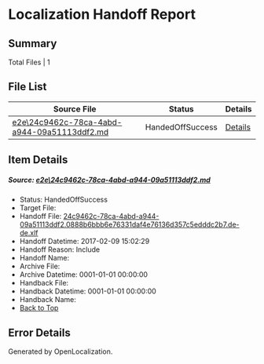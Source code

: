 # <a name='report-top'></a> Localization Handoff Report

## Summary
 Total Files | 1

## File List
 Source File | Status | Details 
 ----------- | ------ | ------- 
 [e2e\24c9462c-78ca-4abd-a944-09a51113ddf2.md](https://github.com/OpenLocalizationTestOrg/ol-test0/blob/530b286428609c6b32f2865964dbe26dcf8fe099/e2e/24c9462c-78ca-4abd-a944-09a51113ddf2.md) | HandedOffSuccess | [Details](#d08c59194187d3084e93c4d405d7282d699360c21)

## Item Details
##### <a name='d08c59194187d3084e93c4d405d7282d699360c21'></a> Source: [e2e\24c9462c-78ca-4abd-a944-09a51113ddf2.md](https://github.com/OpenLocalizationTestOrg/ol-test0/blob/530b286428609c6b32f2865964dbe26dcf8fe099/e2e/24c9462c-78ca-4abd-a944-09a51113ddf2.md)
* Status: HandedOffSuccess
* Target File: 
* Handoff File: [24c9462c-78ca-4abd-a944-09a51113ddf2.0888b6bbb6e76331daf4e76136d357c5edddc2b7.de-de.xlf](https://github.com/OpenLocalizationTestOrg/ol-test0-handoff/blob/b874f01fa116b086e3234f4e80e2ee134f93c44b/ol-handoff/OpenLocalizationTestOrg/ol-test0-dede/shujia/ht/24c9462c-78ca-4abd-a944-09a51113ddf2.0888b6bbb6e76331daf4e76136d357c5edddc2b7.de-de.xlf)
* Handoff Datetime: 2017-02-09 15:02:29
* Handoff Reason: Include
* Handoff Name: 
* Archive File: 
* Archive Datetime: 0001-01-01 00:00:00
* Handback File: 
* Handback Datetime: 0001-01-01 00:00:00
* Handback Name: 
* [Back to Top](#report-top)


## Error Details

Generated by OpenLocalization.
